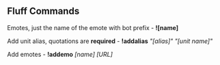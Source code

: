 ## Fluff Commands ##

Emotes, just the name of the emote with bot prefix
    - **![name]**

Add unit alias, quotations are **required**
    - **!addalias** *"[alias]" "[unit name]"*

Add emotes
    - **!addemo** *[name] [URL]*
